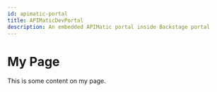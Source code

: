 ```yaml
---
id: apimatic-portal
title: APIMaticDevPortal
description: An embedded APIMatic portal inside Backstage portal
---
```

# My Page
This is some content on my page.
<div id="apimatic-widget" style="height: 100%; width: 100%;">
</div>
<script type="text/javascript">
                var script = document.createElement("script");
                script.src="https://dxjs.apimatic.io/v7/static/js/portal.v7.js";
                script.onload = function() {
                    APIMaticDevPortal.show(
                        {
  "container": "apimatic-widget",
  "portalStyle": "default",
  "codegenApiRoutes": {
    "docsgen": "/api/api-entities/hGGA-KFyqoktQ3Wn2fbPxIDvH-5bS3aqEJy0XvmhPtl9dRCKFfeOx6dMc_f7r0_K/portal-artifacts/docs/generated-file?template={template}",
    "codegen": "/api/api-entities/hGGA-KFyqoktQ3Wn2fbPxIDvH-5bS3aqEJy0XvmhPtl9dRCKFfeOx6dMc_f7r0_K/portal-artifacts/sdks/generated-file?template={template}",
    "transform": "/api/api-entities/hGGA-KFyqoktQ3Wn2fbPxIDvH-5bS3aqEJy0XvmhPtl9dRCKFfeOx6dMc_f7r0_K/portal-artifacts/specs/generated-file?format={format}",
    "apiProxy": "https://proxy.apimatic.io/api/proxy"
  },
  "apiKey": "PkUYNyvjYA7DfFBwoKTjTL70reLeHHyHqZkhmH2g9bZE_-NrOLMibB0NopdrLm81PH3lbWO_OK3xLQuWGSZbRg**",
  "baseUrl": "https://www.apimatic.io",
  "enableExport": true,
  "renameHttpToRest": false,
  "enableConsoleCalls": true,
  "useProxyForConsoleCalls": true,
  "initialPlatform": "http_curl_v1",
  "languageSettings": {
    "http_curl_v1": {
      "disableSdkDownload": true
    },
    "cs_net_standard_lib": {
      "disableSdkDownload": false,
      "sdkDownloadLink": ""
    },
    "java_eclipse_jre_lib": {
      "disableSdkDownload": false,
      "sdkDownloadLink": ""
    },
    "php_generic_lib_v2": {
      "disableSdkDownload": false,
      "sdkDownloadLink": ""
    },
    "python_generic_lib": {
      "disableSdkDownload": false,
      "sdkDownloadLink": ""
    },
    "ruby_generic_lib": {
      "disableSdkDownload": false,
      "sdkDownloadLink": ""
    },
    "ts_generic_lib": {
      "disableSdkDownload": false,
      "sdkDownloadLink": ""
    },
    "go_generic_lib": {
      "disableSdkDownload": false,
      "sdkDownloadLink": ""
    }
  },
  "allowedExportFormats": [
    "postman10",
    "postman20",
    "openapi31json",
    "openapi31yaml",
    "openapi3json",
    "openapi3yaml",
    "swagger20",
    "swaggeryaml",
    "swagger10",
    "raml",
    "raml10",
    "apiblueprint",
    "wadl2009",
    "apimatic",
    "wsdl",
    "insomnia",
    "insomniayaml"
  ],
  "themeOverrides": {
    "themeType": "cool",
    "palette": {
      "primaryColor": "#0C7FF2",
      "linkColor": "#00C7D4"
    },
    "fontSource": [],
    "cssStyles": {
      "headings": {
        "fontFamily": "'Rubik', sans-serif",
        "h1": {
          "fontFamily": "'Rubik', sans-serif",
          "fontSize": "27px",
          "fontWeight": "500",
          "fontStyle": "normal",
          "lineHeight": "1.3"
        },
        "h2": {
          "fontFamily": "'Rubik', sans-serif",
          "fontSize": "24px",
          "fontWeight": "500",
          "fontStyle": "normal",
          "lineHeight": "1.3"
        },
        "h3": {
          "fontFamily": "'Rubik', sans-serif",
          "fontSize": "21.36px",
          "fontWeight": "500",
          "fontStyle": "normal",
          "lineHeight": "1.3"
        },
        "h4": {
          "fontFamily": "'Rubik', sans-serif",
          "fontSize": "18px",
          "fontWeight": "500",
          "fontStyle": "normal",
          "lineHeight": "1.3"
        },
        "h5": {
          "fontFamily": "'Rubik', sans-serif",
          "fontSize": "16px",
          "fontWeight": "500",
          "fontStyle": "normal",
          "lineHeight": "1.3"
        },
        "h6": {
          "fontFamily": "'Rubik', sans-serif",
          "fontSize": "15px",
          "fontWeight": "500",
          "fontStyle": "normal",
          "lineHeight": "1.3"
        }
      },
      "body": {
        "fontFamily": "'Rubik', sans-serif",
        "text1": {
          "fontFamily": "'Rubik', sans-serif",
          "fontSize": "15px",
          "fontWeight": "400",
          "fontStyle": "normal",
          "lineHeight": "1.75"
        },
        "text2": {
          "fontFamily": "'Rubik', sans-serif",
          "fontSize": "13.33px",
          "fontWeight": "400",
          "fontStyle": "normal",
          "lineHeight": "1.75"
        },
        "text3": {
          "fontFamily": "'Rubik', sans-serif",
          "fontSize": "11.85px",
          "fontWeight": "400",
          "fontStyle": "normal",
          "lineHeight": "1.75"
        }
      },
      "code": {
        "fontFamily": "Courier Prime, monospace",
        "blockCode": {
          "fontFamily": "Courier Prime, monospace",
          "fontSize": "15px",
          "fontWeight": "400",
          "fontStyle": "normal",
          "lineHeight": "1.75"
        },
        "inlineCode": {
          "fontFamily": "Courier Prime, monospace",
          "fontSize": "15px",
          "fontWeight": "400",
          "fontStyle": "normal",
          "lineHeight": "1.75"
        }
      }
    }
  }
}
                    );
                };
                document.getElementsByTagName("head")[0].appendChild(script);
</script>
<button id="myButton">Click me</button>